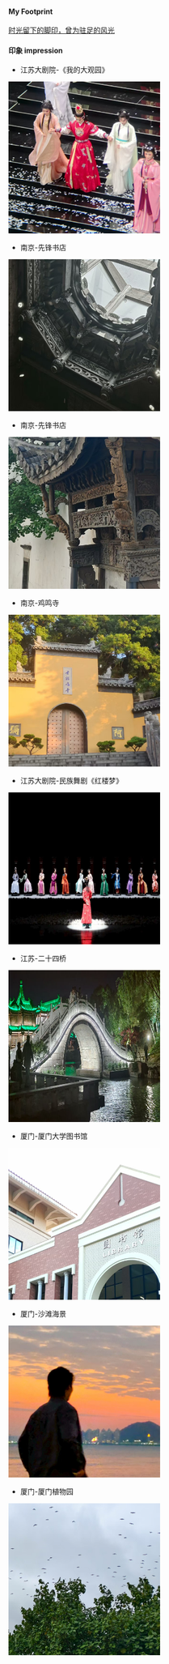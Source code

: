 
#### My Footprint

[时光留下的脚印，曾为驻足的风光](https://www.kdocs.cn/l/cg3IdHctqLZA)

#### 印象 impression

- 江苏大剧院-《我的大观园》

<img src="contents/data/life/我的大观园.jpg" alt="你居然看不到图片？" width="300" height="300">

- 南京-先锋书店

<img src="contents/data/life/先锋书店.jpg" alt="你居然看不到图片？" width="300" height="300">

- 南京-先锋书店

<img src="contents/data/life/先锋书店2.jpg" alt="你居然看不到图片？" width="300" height="300">

- 南京-鸡鸣寺

<img src="contents/data/life/鸡鸣寺.jpg" alt="你居然看不到图片？" width="300" height="300">

- 江苏大剧院-民族舞剧《红楼梦》

<img src="contents/data/life/红楼梦舞剧.jpg" alt="你居然看不到图片？" width="300" height="300">

- 江苏-二十四桥

<img src="contents/data/life/二十四桥.jpg" alt="你居然看不到图片？" width="300" height="300">

- 厦门-厦门大学图书馆

<img src="contents/data/life/厦门大学图书馆.jpg" alt="你居然看不到图片？" width="300" height="300">

- 厦门-沙滩海景

<img src="contents/data/life/厦门海边.jpg" alt="你居然看不到图片？" width="300" height="300">

- 厦门-厦门植物园

<img src="contents/data/life/厦门植物园.jpg" alt="你居然看不到图片？" width="300" height="300">